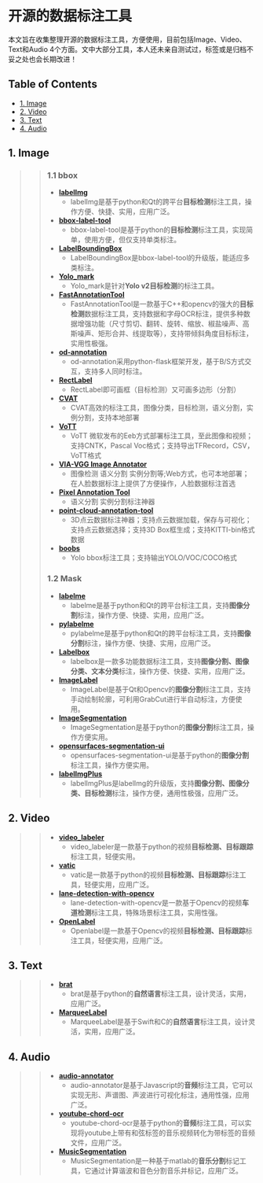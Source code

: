 # 开源的数据标注工具

本文旨在收集整理开源的数据标注工具，方便使用，目前包括Image、Video、Text和Audio 4个方面。文中大部分工具，本人还未亲自测试过，标签或是归档不妥之处也会长期改进！

## Table of Contents

* [1. Image]()
* [2. Video]()
* [3. Text]()
* [4. Audio]()

## 1. Image

> > ### 1.1 bbox
> >
> > * [**labelImg**](https://github.com/tzutalin/labelImg)
> >   * labelImg是基于python和Qt的跨平台**目标检测**标注工具，操作方便、快捷、实用，应用广泛。
> > * [**bbox-label-tool**](https://github.com/puzzledqs/BBox-Label-Tool)
> >   * bbox-label-tool是基于python的**目标检测**标注工具，实现简单，使用方便，但仅支持单类标注。 
> > * [**LabelBoundingBox**](https://github.com/hjptriplebee/LabelBoundingBox)
> >   * LabelBoundingBox是bbox-label-tool的升级版，能适应多类标注。
> > * [**Yolo\_mark**](https://github.com/AlexeyAB/Yolo_mark)
> >   * Yolo\_mark是针对**Yolo v2目标检测**的标注工具。
> > * [**FastAnnotationTool**](https://github.com/christopher5106/FastAnnotationTool)
> >   * FastAnnotationTool是一款基于C++和opencv的强大的**目标检测**数据标注工具，支持数据和字母OCR标注，提供多种数据增强功能（尺寸剪切、翻转、旋转、缩放、椒盐噪声、高斯噪声、矩形合并、线提取等），支持带倾斜角度目标标注，实用性极强。
> > * [**od-annotation**](https://github.com/hzylmf/od-annotation)
> >   * od-annotation采用python-flask框架开发，基于B/S方式交互，支持多人同时标注。
> > * [**RectLabel**](https://rectlabel.com/)
> >   * RectLabel即可画框（目标检测）又可画多边形（分割）
> > * [**CVAT**](https://github.com/opencv/cvat)
> >   * CVAT高效的标注工具，图像分类，目标检测，语义分割，实例分割，支持本地部署
> > * [**VoTT**](https://github.com/microsoft/VoTT)
> >   * VoTT 微软发布的Eeb方式部署标注工具，至此图像和视频；支持CNTK，Pascal Voc格式；支持导出TFRecord，CSV，VoTT格式
> > * [**VIA-VGG Image Annotator**](http://www.robots.ox.ac.uk/~vgg/software/via/)
> >   * 图像检测 语义分割 实例分割等;Web方式，也可本地部署；在人脸数据标注上提供了方便操作，人脸数据标注首选 
> > * [**Pixel Annotation Tool**](https://github.com/abreheret/PixelAnnotationTool)
> >   * 语义分割 实例分割标注神器
> > * [**point-cloud-annotation-tool**](https://github.com/springzfx/point-cloud-annotation-tool)
> >   * 3D点云数据标注神器；支持点云数据加载，保存与可视化；支持点云数据选择；支持3D Box框生成；支持KITTI-bin格式数据
> > * [**boobs**](https://github.com/drainingsun/boobs)
> >   * Yolo bbox标注工具；支持输出YOLO/VOC/COCO格式
> >
> > ### 1.2 Mask
> >
> > * [**labelme**](https://github.com/wkentaro/labelme)
> >   * labelme是基于python和Qt的跨平台标注工具，支持**图像分割**标注，操作方便、快捷、实用，应用广泛。
> > * [**pylabelme**](https://github.com/wkentaro/labelme)
> >   * pylabelme是基于python和Qt的跨平台标注工具，支持**图像分割**标注，操作方便、快捷、实用，应用广泛。
> > * [**Labelbox**](https://github.com/Labelbox/Labelbox)
> >   * labelbox是一款多功能数据标注工具，支持**图像分割、图像分类、文本分类**标注，操作方便、快捷、实用，应用广泛。
> > * [**ImageLabel**](https://github.com/lanbing510/ImageLabel)
> >   * ImageLabel是基于Qt和Opencv的**图像分割**标注工具，支持手动绘制轮廓，可利用GrabCut进行半自动标注，方便使用。
> > * [**ImageSegmentation**](https://github.com/AKSHAYUBHAT/ImageSegmentation)
> >   * ImageSegmentation是基于python的**图像分割**标注工具，操作方便实用。
> > * [**opensurfaces-segmentation-ui**](https://github.com/seanbell/opensurfaces-segmentation-ui)
> >   * opensurfaces-segmentation-ui是基于python的**图像分割**标注工具，操作方便实用。
> > * [**labelImgPlus**](https://github.com/lzx1413/labelImgPlus)
> >   * labelImgPlus是labelImg的升级版，支持**图像分割、图像分类、目标检测**标注，操作方便，通用性极强，应用广泛。

## 2. Video

> > * [**video\_labeler**](https://github.com/hahnyuan/video_labeler)
> >   * video\_labeler是一款基于python的视频**目标检测、目标跟踪**标注工具，轻便实用。
> > * [**vatic**](https://github.com/cvondrick/vatic)
> >   * vatic是一款基于python的视频**目标检测、目标跟踪**标注工具，轻便实用，应用广泛。
> > * [**lane-detection-with-opencv**](https://github.com/ckirksey3/lane-detection-with-opencv)
> >   * lane-detection-with-opencv是一款基于Opencv的视频**车道检测**标注工具，特殊场景标注工具，实用性强。
> > * [**OpenLabel**](https://github.com/liushu1231/OpenLabel)
> >   * Openlabel是一款基于Opencv的视频**目标检测、目标跟踪**标注工具，轻便实用，应用广泛。

## 3. Text

> > * [**brat**](https://github.com/nlplab/brat)
> >   * brat是基于python的**自然语言**标注工具，设计灵活，实用，应用广泛。
> > * [**MarqueeLabel**](https://github.com/cbpowell/MarqueeLabel)
> >   * MarqueeLabel是基于Swift和C的**自然语言**标注工具，设计灵活，实用，应用广泛。

## 4. Audio

> > * [**audio-annotator**](https://github.com/CrowdCurio/audio-annotator)
> >   * audio-annotator是基于Javascript的**音频**标注工具，它可以实现无形、声谱图、声波进行可视化标注，通用性强，应用广泛。
> > * [**youtube-chord-ocr**](https://github.com/henridwyer/youtube-chord-ocr)
> >   * youtube-chord-ocr是基于python的**音频**标注工具，可以实现将youtube上带有和弦标签的音乐视频转化为带标签的音频文件，应用广泛。
> > * [**MusicSegmentation**](https://github.com/torogmw/MusicSegmentation)
> >   * MusicSegmentation是一种基于matlab的**音乐分割**标记工具，它通过计算谐波和音色分割音乐并标记，应用广泛。

